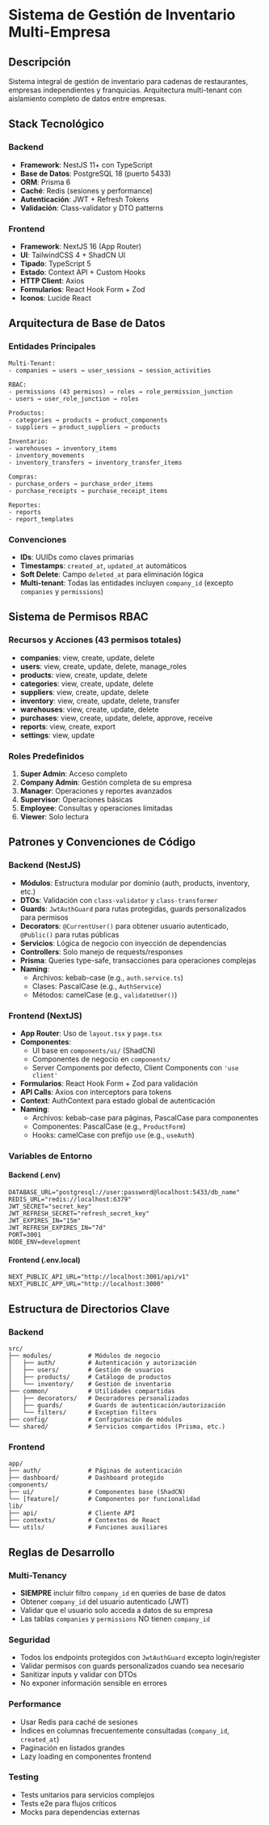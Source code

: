 # Sistema de Gestión de Inventario Multi-Empresa

## Descripción
Sistema integral de gestión de inventario para cadenas de restaurantes, empresas independientes y franquicias. Arquitectura multi-tenant con aislamiento completo de datos entre empresas.

## Stack Tecnológico

### Backend
- **Framework**: NestJS 11+ con TypeScript
- **Base de Datos**: PostgreSQL 18 (puerto 5433)
- **ORM**: Prisma 6
- **Caché**: Redis (sesiones y performance)
- **Autenticación**: JWT + Refresh Tokens
- **Validación**: Class-validator y DTO patterns

### Frontend
- **Framework**: NextJS 16 (App Router)
- **UI**: TailwindCSS 4 + ShadCN UI
- **Tipado**: TypeScript 5
- **Estado**: Context API + Custom Hooks
- **HTTP Client**: Axios
- **Formularios**: React Hook Form + Zod
- **Iconos**: Lucide React

## Arquitectura de Base de Datos

### Entidades Principales
```
Multi-Tenant:
- companies → users → user_sessions → session_activities

RBAC:
- permissions (43 permisos) → roles → role_permission_junction
- users → user_role_junction → roles

Productos:
- categories → products → product_components
- suppliers → product_suppliers → products

Inventario:
- warehouses → inventory_items
- inventory_movements
- inventory_transfers → inventory_transfer_items

Compras:
- purchase_orders → purchase_order_items
- purchase_receipts → purchase_receipt_items

Reportes:
- reports
- report_templates
```

### Convenciones
- **IDs**: UUIDs como claves primarias
- **Timestamps**: `created_at`, `updated_at` automáticos
- **Soft Delete**: Campo `deleted_at` para eliminación lógica
- **Multi-tenant**: Todas las entidades incluyen `company_id` (excepto `companies` y `permissions`)

## Sistema de Permisos RBAC

### Recursos y Acciones (43 permisos totales)
- **companies**: view, create, update, delete
- **users**: view, create, update, delete, manage_roles
- **products**: view, create, update, delete
- **categories**: view, create, update, delete
- **suppliers**: view, create, update, delete
- **inventory**: view, create, update, delete, transfer
- **warehouses**: view, create, update, delete
- **purchases**: view, create, update, delete, approve, receive
- **reports**: view, create, export
- **settings**: view, update

### Roles Predefinidos
1. **Super Admin**: Acceso completo
2. **Company Admin**: Gestión completa de su empresa
3. **Manager**: Operaciones y reportes avanzados
4. **Supervisor**: Operaciones básicas
5. **Employee**: Consultas y operaciones limitadas
6. **Viewer**: Solo lectura

## Patrones y Convenciones de Código

### Backend (NestJS)
- **Módulos**: Estructura modular por dominio (auth, products, inventory, etc.)
- **DTOs**: Validación con `class-validator` y `class-transformer`
- **Guards**: `JwtAuthGuard` para rutas protegidas, guards personalizados para permisos
- **Decorators**: `@CurrentUser()` para obtener usuario autenticado, `@Public()` para rutas públicas
- **Servicios**: Lógica de negocio con inyección de dependencias
- **Controllers**: Solo manejo de requests/responses
- **Prisma**: Queries type-safe, transacciones para operaciones complejas
- **Naming**: 
  - Archivos: kebab-case (e.g., `auth.service.ts`)
  - Clases: PascalCase (e.g., `AuthService`)
  - Métodos: camelCase (e.g., `validateUser()`)

### Frontend (NextJS)
- **App Router**: Uso de `layout.tsx` y `page.tsx`
- **Componentes**: 
  - UI base en `components/ui/` (ShadCN)
  - Componentes de negocio en `components/`
  - Server Components por defecto, Client Components con `'use client'`
- **Formularios**: React Hook Form + Zod para validación
- **API Calls**: Axios con interceptors para tokens
- **Context**: AuthContext para estado global de autenticación
- **Naming**:
  - Archivos: kebab-case para páginas, PascalCase para componentes
  - Componentes: PascalCase (e.g., `ProductForm`)
  - Hooks: camelCase con prefijo `use` (e.g., `useAuth`)

### Variables de Entorno

#### Backend (.env)
```env
DATABASE_URL="postgresql://user:password@localhost:5433/db_name"
REDIS_URL="redis://localhost:6379"
JWT_SECRET="secret_key"
JWT_REFRESH_SECRET="refresh_secret_key"
JWT_EXPIRES_IN="15m"
JWT_REFRESH_EXPIRES_IN="7d"
PORT=3001
NODE_ENV=development
```

#### Frontend (.env.local)
```env
NEXT_PUBLIC_API_URL="http://localhost:3001/api/v1"
NEXT_PUBLIC_APP_URL="http://localhost:3000"
```

## Estructura de Directorios Clave

### Backend
```
src/
├── modules/          # Módulos de negocio
│   ├── auth/         # Autenticación y autorización
│   ├── users/        # Gestión de usuarios
│   ├── products/     # Catálogo de productos
│   └── inventory/    # Gestión de inventario
├── common/           # Utilidades compartidas
│   ├── decorators/   # Decoradores personalizados
│   ├── guards/       # Guards de autenticación/autorización
│   └── filters/      # Exception filters
├── config/           # Configuración de módulos
└── shared/           # Servicios compartidos (Prisma, etc.)
```

### Frontend
```
app/
├── auth/             # Páginas de autenticación
├── dashboard/        # Dashboard protegido
components/
├── ui/               # Componentes base (ShadCN)
└── [feature]/        # Componentes por funcionalidad
lib/
├── api/              # Cliente API
├── contexts/         # Contextos de React
└── utils/            # Funciones auxiliares
```

## Reglas de Desarrollo

### Multi-Tenancy
- **SIEMPRE** incluir filtro `company_id` en queries de base de datos
- Obtener `company_id` del usuario autenticado (JWT)
- Validar que el usuario solo acceda a datos de su empresa
- Las tablas `companies` y `permissions` NO tienen `company_id`

### Seguridad
- Todos los endpoints protegidos con `JwtAuthGuard` excepto login/register
- Validar permisos con guards personalizados cuando sea necesario
- Sanitizar inputs y validar con DTOs
- No exponer información sensible en errores

### Performance
- Usar Redis para caché de sesiones
- Índices en columnas frecuentemente consultadas (`company_id`, `created_at`)
- Paginación en listados grandes
- Lazy loading en componentes frontend

### Testing
- Tests unitarios para servicios complejos
- Tests e2e para flujos críticos
- Mocks para dependencias externas